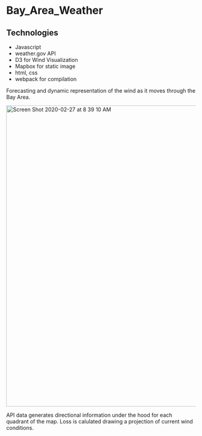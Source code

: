 # Bay_Area_Weather

## Technologies
  * Javascript
  * weather.gov API
  * D3 for Wind Visualization
  * Mapbox for static image
  * html, css
  * webpack for compilation
  
  
Forecasting and dynamic representation of the wind as it moves through the Bay Area. 
  
<img width="801" alt="Screen Shot 2020-02-27 at 8 39 10 AM" src="https://user-images.githubusercontent.com/52093281/75464939-c8ccdb80-593c-11ea-8c93-3ade44cc2154.png">

API data generates directional information under the hood for each quadrant of the map. Loss is calulated drawing a projection of current wind conditions.


